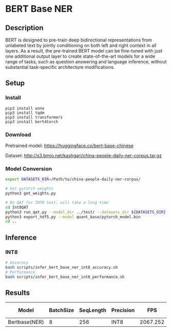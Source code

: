 # BERT Base NER

## Description
BERT is designed to pre-train deep bidirectional representations from unlabeled text by jointly conditioning on both left and right context in all layers. As a result, the pre-trained BERT model can be fine-tuned with just one additional output layer to create state-of-the-art models for a wide range of tasks, such as question answering and language inference, without substantial task-specific architecture modifications.

## Setup

### Install
```
pip3 install onnx
pip3 install tqdm
pip3 install transformers
pip3 install bert4torch
```

### Download

Pretrained model: <https://huggingface.co/bert-base-chinese>

Dataset: <http://s3.bmio.net/kashgari/china-people-daily-ner-corpus.tar.gz>

### Model Conversion
```bash
export DATASETS_DIR=/Path/to/china-people-daily-ner-corpus/

# Get pytorch weights
python3 get_weights.py

# Do QAT for INT8 test, will take a long time  
cd Int8QAT
python3 run_qat.py --model_dir ../test/ --datasets_dir ${DATASETS_DIR}
python3 export_hdf5.py --model quant_base/pytorch_model.bin
cd ..

```

## Inference

### INT8

```bash
# Accuracy
bash scripts/infer_bert_base_ner_int8_accuracy.sh
# Performance
bash scripts/infer_bert_base_ner_int8_performance.sh
```

## Results

Model            |BatchSize  |SeqLength |Precision |FPS       | F1 Score
-----------------|-----------|----------|----------|----------|--------
Bertbase(NER)    |    8      |   256    |   INT8   | 2067.252 |  96.2
